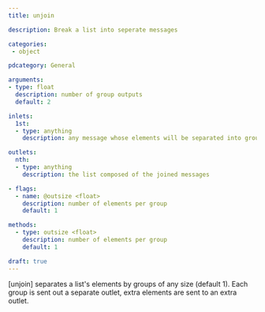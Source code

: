 ```yaml
---
title: unjoin

description: Break a list into seperate messages

categories:
 - object

pdcategory: General

arguments:
- type: float
  description: number of group outputs
  default: 2

inlets:
  1st:
  - type: anything
    description: any message whose elements will be separated into groups of elements

outlets:
  nth:
  - type: anything
    description: the list composed of the joined messages

- flags:
  - name: @outsize <float>
    description: number of elements per group
    default: 1

methods: 
  - type: outsize <float>
    description: number of elements per group
    default: 1

draft: true
---
```


[unjoin] separates a list's elements by groups of any size (default 1). Each group is sent out a separate outlet, extra elements are sent to an extra outlet.
